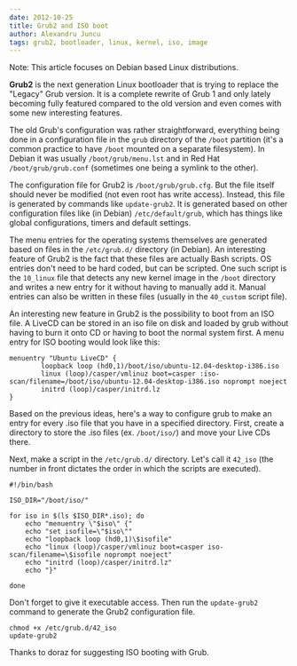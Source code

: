 ```yaml
---
date: 2012-10-25
title: Grub2 and ISO boot
author: Alexandru Juncu
tags: grub2, bootloader, linux, kernel, iso, image
---
```


Note: This article focuses on Debian based Linux distributions.

**Grub2** is the next generation Linux bootloader that is trying to
replace the "Legacy" Grub version. It is a complete rewrite of Grub 1
and only lately becoming fully featured compared to the old version and
even comes with some new interesting features.

The old Grub's configuration was rather straightforward, everything
being done in a configuration file in the `grub` directory of the
`/boot` partition (it's a common practice to have `/boot` mounted on a
separate filesystem). In Debian it was usually `/boot/grub/menu.lst` and
in Red Hat `/boot/grub/grub.conf` (sometimes one being a symlink to the
other).

The configuration file for Grub2 is `/boot/grub/grub.cfg`. But the file
itself should never be modified (not even root has write access).
Instead, this file is generated by commands like `update-grub2`. It is
generated based on other configuration files like (in Debian)
`/etc/default/grub`, which has things like global configurations,
timers and default settings.

The menu entries for the operating systems themselves are generated
based on files in the `/etc/grub.d/` directory (in Debian). An
interesting feature of Grub2 is the fact that these files are actually
Bash scripts. OS entries don't need to be hard coded, but can be
scripted. One such script is the `10_linux` file that detects any new
kernel image in the `/boot` directory and writes a new entry for it
without having to manually add it. Manual entries can also be written in
these files (usually in the `40_custom` script file).

An interesting new feature in Grub2 is the possibility to boot from an
ISO file. A LiveCD can be stored in an iso file on disk and loaded by
grub without having to burn it onto CD or having to boot the normal
system first. A menu entry for ISO booting would look like this:

	menuentry "Ubuntu LiveCD" {
            loopback loop (hd0,1)/boot/iso/ubuntu-12.04-desktop-i386.iso
            linux (loop)/casper/vmlinuz boot=casper :iso-scan/filename=/boot/iso/ubuntu-12.04-desktop-i386.iso noprompt noeject
            initrd (loop)/casper/initrd.lz
	}

Based on the previous ideas, here's a way to configure grub to make an
entry for every .iso file that you have in a specified directory. First,
create a directory to store the .iso files (ex. `/boot/iso/`) and move
your Live CDs there.

Next, make a script in the `/etc/grub.d/` directory. Let's call it
`42_iso` (the number in front dictates the order in which the scripts
are executed).

	#!/bin/bash

	ISO_DIR="/boot/iso/"

	for iso in $(ls $ISO_DIR*.iso); do
		echo "menuentry \"$iso\" {"
		echo "set isofile=\"$iso\""
		echo "loopback loop (hd0,1)\$isofile"
		echo "linux (loop)/casper/vmlinuz boot=casper iso-scan/filename=\$isofile noprompt noeject"
		echo "initrd (loop)/casper/initrd.lz"
		echo "}"

	done

Don't forget to give it executable access. Then run the `update-grub2`
command to generate the Grub2 configuration file.

	chmod +x /etc/grub.d/42_iso
	update-grub2


Thanks to doraz for suggesting ISO booting with Grub.
